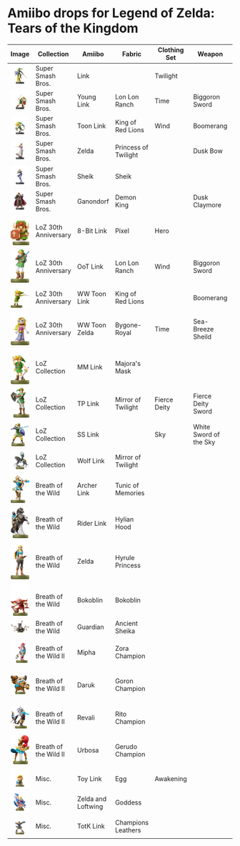 # Amiibo drops for Legend of Zelda: Tears of the Kingdom

| Image                                    | Collection            | Amiibo             | Fabric               | Clothing Set | Weapon                 | Notes                   | Sticker |
| ---------------------------------------- | --------------------- | ------------------ | -------------------- | ------------ | ---------------------- | ----------------------- | ------- |
| ![](.images/amiibo-smash-link.webp)      | Super Smash Bros.     | Link               |                      | Twilight     |                        | Epona                   | Yes     |
| ![](.images/amiibo-smash-link-young.png) | Super Smash Bros.     | Young Link         | Lon Lon Ranch        | Time         | Biggoron Sword         |                         | No      |
| ![](.images/amiibo-smash-link-toon.png)  | Super Smash Bros.     | Toon Link          | King of Red Lions    | Wind         | Boomerang              |                         | Yes     |
| ![](.images/amiibo-smash-zelda.webp)     | Super Smash Bros.     | Zelda              | Princess of Twilight |              | Dusk Bow               |                         | Yes     |
| ![](.images/amiibo-smash-sheik.png)      | Super Smash Bros.     | Sheik              | Sheik                |              |                        | Sheik's Mask            | Yes     |
| ![](.images/amiibo-smash-ganondorf.webp) | Super Smash Bros.     | Ganondorf          | Demon King           |              | Dusk Claymore          |                         | Yes     |
| ![](.images/amiibo-link-legend.png)      | LoZ 30th Anniversary  | 8-Bit Link         | Pixel                | Hero         |                        |                         | Yes     |
| ![](.images/amiibo-link-ocarina.png)     | LoZ 30th Anniversary  | OoT Link           | Lon Lon Ranch        | Wind         | Biggoron Sword         |                         | Yes     |
| ![](.images/amiibo-link-toon.png)        | LoZ 30th Anniversary  | WW Toon Link       | King of Red Lions    |              | Boomerang              |                         | Yes     |
| ![](.images/amiibo-zelda-toon.png)       | LoZ 30th Anniversary  | WW Toon Zelda      | Bygone-Royal         | Time         | Sea-Breeze Sheild      | Epona                   | Yes     |
| ![](.images/amiibo-link-majora.png)      | LoZ Collection        | MM Link            | Majora's Mask        |              |                        | Epona                   | Yes     |
| ![](.images/amiibo-link-twilight.png)    | LoZ Collection        | TP Link            | Mirror of Twilight   | Fierce Deity | Fierce Deity Sword     |                         | Yes     |
| ![](.images/amiibo-link-skyward.png)     | LoZ Collection        | SS Link            |                      | Sky          | White Sword of the Sky |                         | Yes     |
| ![](.images/amiibo-link-wolf.webp)       | LoZ Collection        | Wolf Link          | Mirror of Twilight   |              |                        | Meat                    | Yes     |
| ![](.images/amiibo-link-archer.png)      | Breath of the Wild    | Archer Link        | Tunic of Memories    |              |                        |                         | Yes     |
| ![](.images/amiibo-link-rider.png)       | Breath of the Wild    | Rider Link         | Hylian Hood          |              |                        |                         | Yes     |
| ![](.images/amiibo-zelda.png)            | Breath of the Wild    | Zelda              | Hyrule Princess      |              |                        |                         | Yes     |
| ![](.images/amiibo-bokoblin.png)         | Breath of the Wild    | Bokoblin           | Bokoblin             |              |                        |                         | Yes     |
| ![](.images/amiibo-guardian.png)         | Breath of the Wild    | Guardian           | Ancient Sheika       |              |                        |                         | Yes     |
| ![](.images/amiibo-mipha.png)            | Breath of the Wild II | Mipha              | Zora Champion        |              |                        | Vah Ruta Divine Helm    | Yes     |
| ![](.images/amiibo-daruk.png)            | Breath of the Wild II | Daruk              | Goron Champion       |              |                        | Vah Rudania Divine Helm | Yes     |
| ![](.images/amiibo-revali.png)           | Breath of the Wild II | Revali             | Rito Champion        |              |                        | Vah Medoh Divine Helm   | Yes     |
| ![](.images/amiibo-urbosa.png)           | Breath of the Wild II | Urbosa             | Gerudo Champion      |              |                        | Van Naboris Divine Helm | Yes     |
| ![](.images/amiibo-link-toy.webp)        | Misc.                 | Toy Link           | Egg                  | Awakening    |                        |                         | No      |
| ![](.images/amiibo-zelda-loftwing.webp)  | Misc.                 | Zelda and Loftwing | Goddess              |              |                        | Rare Stones             | No      |
| ![](.images/amiibo-link-totk.webp)       | Misc.                 | TotK Link          | Champions Leathers   |              |                        |                         | No      |
